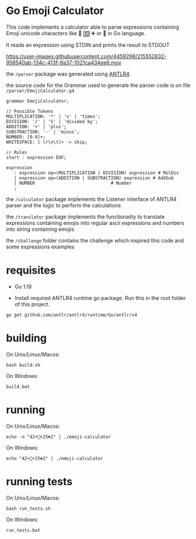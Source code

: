 # Go Emoji Calculator



This code implements a calculator able to parse expressions containing  Emoji unicode characters like :100: :keycap_ten: :heavy_plus_sign: or :8ball: in Go language.

It reads an expression using STDIN and prints the result to STDOUT



https://user-images.githubusercontent.com/4459298/215552832-958540ab-134c-413f-9a37-1021ca434ee6.mov




the `/parser` package was generated using [ANTLR4](https://github.com/antlr/antlr4). 

the source code for the Grammar used to generate the parser code is on file `/parser/EmojiCalculator.g4`

```
grammar EmojiCalculator;

// Possible Tokens
MULTIPLICATION: '*' | 'x' | 'times';
DIVISION: '/' | '%' | 'divided by';
ADDITION: '+' | 'plus';
SUBSTRACTION: '-' | 'minus';
NUMBER: [0-9]+;
WHITESPACE: [ \r\n\t]+ -> skip;

// Rules
start : expression EOF;

expression
   : expression op=(MULTIPLICATION | DIVISION) expression # MulDiv
   | expression op=(ADDITION | SUBSTRACTION) expression # AddSub
   | NUMBER                             # Number
   ;
```

the `/calculator` package implements the Listener interface of ANTLR4 parser and the logic to perform the calculations

the `/translator` package implements the functionality to translate expressions containing emojis into regular ascii expressions and numbers into string containing emojis

the `/challenge` folder contains the challenge which inspired this code and some expressions examples

# requisites

* Go 1.19

* Install required ANTLR4 runtime go package. Run this in the root folder of this project.

```
go get github.com/antlr/antlr4/runtime/Go/antlr/v4
```

# building

On Unix/Linux/Macos:

```
bash build.sh
```

On Windows:

```
build.bat
```

# running

On Unix/Linux/Macos:

```
echo -n "4️2️+🎱+25✖️2" | ./emoji-calculator
```

On Windows:

```
echo "4️2️+🎱+25✖️2" | ./emoji-calculator
```

# running tests

On Unix/Linux/Macos:

```
bash run_tests.sh
```

On Windows:

```
run_tests.bat
```



